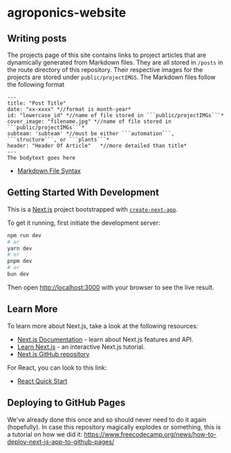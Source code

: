 # agroponics-website


## Writing posts

The projects page of this site contains links to project articles that are dynamically generated from Markdown files. They are all stored in ```/posts``` in the route directory of this repository. Their respective images for the projects are stored under ```public/projectIMGS```. The Markdown files follow the following format

```
---
title: "Post Title" 
date: "xx-xxxx" *//format is month-year*
id: "lowercase_id" *//name of file stored in ```public/projectIMGs```* 
cover_image: "filename.jpg" *//name of file stored in ```public/projectIMGs```*
subteam: 'subteam' *//must be either ```automation```, ```structure```, or ```plants```*
header: "Header Of Article"   *//more detailed than title*
---
The bodytext goes here
```

- [Markdown File Syntax](https://www.markdownguide.org/basic-syntax/)


## Getting Started With Development 

This is a [Next.js](https://nextjs.org/) project bootstrapped with [`create-next-app`](https://github.com/vercel/next.js/tree/canary/packages/create-next-app).

To get it running, first initiate the development server:

```bash
npm run dev
# or
yarn dev
# or
pnpm dev
# or
bun dev
```

Then open [http://localhost:3000](http://localhost:3000) with your browser to see the live result.


## Learn More

To learn more about Next.js, take a look at the following resources:

- [Next.js Documentation](https://nextjs.org/docs) - learn about Next.js features and API.
- [Learn Next.js](https://nextjs.org/learn) - an interactive Next.js tutorial.
- [Next.js GitHub repository](https://github.com/vercel/next.js/)

For React, you can look to this link:
- [React Quick Start](https://react.dev/learn)

## Deploying to GitHub Pages

We've already done this once and so should never need to do it again (hopefully). In case this repository magically explodes or something, this is a tutorial on how we did it: https://www.freecodecamp.org/news/how-to-deploy-next-js-app-to-github-pages/
